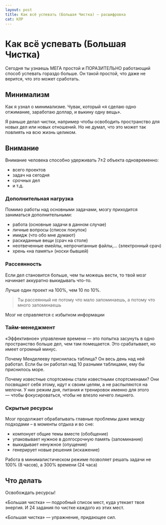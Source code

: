 ```yaml
---
layout: post
title: Как всё успевать (Большая Чистка) — расшифровка
cat: КЛР
---
```


# Как всё успевать (Большая Чистка)

Сегодня ты узнаешь МЕГА простой и ПОРАЗИТЕЛЬНО работающий способ успевать гораздо больше. Он такой простой, что даже не верится, что это может сработать.

## Минимализм

Как я узнал о минимализме. Чувак, который «я сделаю одно отжимание, заработаю доллар, и выкину одну вещь».

Я раньше делал чистки, например чтобы освободить пространство для новых дел или новых отношений. Но не думал, что это может так повлиять на всю жизнь целиком.

## Внимание

Внимание человека способно удерживать 7±2 объекта одновременно:

* всего проектов
* задач на сегодня
* срочных дел
* и т.д.

### Дополнительная нагрузка

Помимо работы над основными задачами, мозгу приходится заниматься дополнительными:

* работа (основные задачи в данном случае)
* личные вопросы (список покупок)
* имидж (что обо мне думают)
* раскиданные вещи (срач на столе)
* неотвеченные емейлы, непрочитанные файлы,... (электронный срач)
* хрень «на память» (носки бывшей)

### Рассеянность

Если дел становится больше, чем ты можешь вести, то твой мозг начинает аккуратно выкидывать что-то.

Лучше один проект на 100%, чем 10 по 10%.

> Ты рассеянный не потому что мало запоминаешь, а потому что много запоминаешь

Мозг не справляется с избытком информации

### Тайм-менеджмент 

«Эффективное» управление времени — это попытка засунуть в одно пространство больше дел, чем там помещается. Это срабатывает, но имеет огромный минус.

Почему Менделееву приснилась таблица? Он весь день над ней работал. Если бы он работал над 10 разными таблицами, ему бы приснилось море.

Почему известные спортсмены стали известными спортсменами? Они посвящают себя этому, идут к своим целям, а не распыляются на мелочи. У них режим дня, питания и тренировок именно для этого — чтобы фокусироваться, чтобы не влезло ничего лишнего.

### Скрытые ресурсы

Мозг продолжает обрабатывать главные проблемы даже между подходами – в моменты отдыха и во сне:

* компонует общие темы вместе (обобщение)
* упаковывает нужное в долгосрочную память (запоминание)
* выкидывает ненужное (опущение)
* генерирует новые решения (искажение)

Работа в минималистическом режиме позволяет решать задачи не 100% (8 часов), а 300% времени (24 часа)

## Что делать

Освобождать ресурсы!

«Большая чистка» — подробный список мест, куда утекает твоя энергия. И 24 задания по чистке каждого из этих мест.

«Большая чистка» — упражнение, придающее сил.